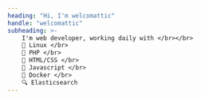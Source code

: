 ```yaml
---
heading: "Hi, I'm welcomattic"
handle: "welcomattic"
subheading: >-
    I'm web developer, working daily with </br></br>
    🐧 Linux </br>
    🐘 PHP </br>
    🎨 HTML/CSS </br>
    🤖 Javascript </br>
    🐳 Docker </br>
    🔍 Elasticsearch
---
```

